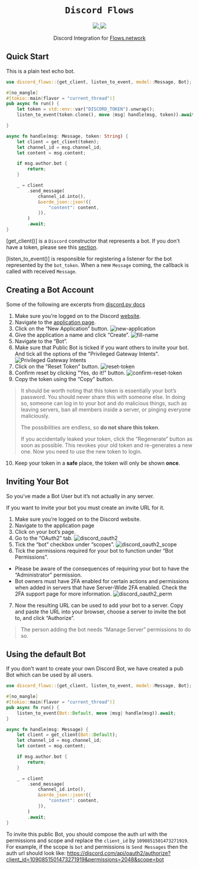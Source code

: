 <div align="center">
  <h1><code>Discord Flows</code></h1>
  <a href="https://docs.rs/discord-flows/">
    <img src="https://docs.rs/discord-flows/badge.svg">
  </a>
  <a href="https://crates.io/crates/discord-flows">
    <img src="https://img.shields.io/crates/v/discord-flows.svg">
  </a>

  Discord Integration for [Flows.network](https://test.flows.network)
</div>

## Quick Start

This is a plain text echo bot.

```rust
use discord_flows::{get_client, listen_to_event, model::Message, Bot};

#[no_mangle]
#[tokio::main(flavor = "current_thread")]
pub async fn run() {
    let token = std::env::var("DISCORD_TOKEN").unwrap();
    listen_to_event(token.clone(), move |msg| handle(msg, token)).await;

}

async fn handle(msg: Message, token: String) {
    let client = get_client(token);
    let channel_id = msg.channel_id;
    let content = msg.content;

    if msg.author.bot {
        return;
    }

    _ = client
        .send_message(
            channel_id.into(),
            &serde_json::json!({
                "content": content,
            }),
        )
        .await;
}
```

[get_client()] is a `Discord` constructor that represents a bot.
If you don't have a token, please see this [section](#Creating-a-Bot-Account).

[listen_to_event()] is responsible for registering a listener for the bot
represented by the `bot_token`. When a new `Message` coming, the callback
is called with received `Message`.

## Creating a Bot Account

Some of the following are excerpts from
[discord.py docs](https://discordpy.readthedocs.io/en/stable/discord.html)

1. Make sure you’re logged on to the Discord [website](https://discord.com/).
2. Navigate to the [application page](https://discord.com/developers/applications).
3. Click on the “New Application” button.
![new-application](https://res.cloudinary.com/wasm-reactor/image/upload/v1684130272/extension/discord/new-application_dkoadi.png)
4. Give the application a name and click “Create”.
![fill-name](https://res.cloudinary.com/wasm-reactor/image/upload/v1684130273/extension/discord/fill-name_jlxnq9.png)
5. Navigate to the “Bot”.
6. Make sure that Public Bot is ticked if you want others to invite your bot.
And tick all the options of the "Privileged Gateway Intents".
![Privileged Gateway Intents](https://res.cloudinary.com/wasm-reactor/image/upload/v1685068895/extension/discord/intents_sqxirg.png)
7. Click on the "Reset Token" button.
![reset-token](https://res.cloudinary.com/wasm-reactor/image/upload/v1684130273/extension/discord/reset-token_hbgjof.png)
8. Confirm reset by clicking "Yes, do it!" button.
![confirm-reset-token](https://res.cloudinary.com/wasm-reactor/image/upload/v1684130272/extension/discord/confirm-reset-token_xweokd.png)
9. Copy the token using the “Copy” button.
> It should be worth noting that this token is essentially your bot’s password.
> You should never share this with someone else.
> In doing so, someone can log in to your bot and do malicious things,
> such as leaving servers, ban all members inside a server,
> or pinging everyone maliciously.
>
> The possibilities are endless, so **do not share this token**.
>
> If you accidentally leaked your token,
> click the “Regenerate” button as soon as possible.
> This revokes your old token and re-generates a new one.
> Now you need to use the new token to login.
10. Keep your token in a **safe** place, the token will only be shown **once**.

## Inviting Your Bot
So you’ve made a Bot User but it’s not actually in any server.

If you want to invite your bot you must create an invite URL for it.

1. Make sure you’re logged on to the Discord website.
2. Navigate to the application page
3. Click on your bot’s page.
4. Go to the “OAuth2” tab.
  ![discord_oauth2](https://res.cloudinary.com/wasm-reactor/image/upload/v1684130895/extension/discord/discord_oauth2_kh7mwv.webp)
5. Tick the “bot” checkbox under “scopes”.
  ![discord_oauth2_scope](https://res.cloudinary.com/wasm-reactor/image/upload/v1684130895/extension/discord/discord_oauth2_scope_tpxmka.webp)
6. Tick the permissions required for your bot to function under “Bot Permissions”.
  - Please be aware of the consequences of requiring your bot to have the “Administrator” permission.
  - Bot owners must have 2FA enabled for certain actions and permissions when added in servers that have Server-Wide 2FA enabled. Check the 2FA support page for more information.
    ![discord_oauth2_perm](https://res.cloudinary.com/wasm-reactor/image/upload/v1684130895/extension/discord/discord_oauth2_perms_eskbwl.webp)
7. Now the resulting URL can be used to add your bot to a server. Copy and paste the URL into your browser, choose a server to invite the bot to, and click “Authorize”.

> The person adding the bot needs “Manage Server” permissions to do so.


## Using the default Bot
If you don't want to create your own Discord Bot, we have created a pub Bot which can be used by all users.

```rust
use discord_flows::{get_client, listen_to_event, model::Message, Bot};

#[no_mangle]
#[tokio::main(flavor = "current_thread")]
pub async fn run() {
    listen_to_event(Bot::Default, move |msg| handle(msg)).await;
}

async fn handle(msg: Message) {
    let client = get_client(Bot::Default);
    let channel_id = msg.channel_id;
    let content = msg.content;

    if msg.author.bot {
        return;
    }

    _ = client
        .send_message(
            channel_id.into(),
            &serde_json::json!({
                "content": content,
            }),
        )
        .await;
}
```

To invite this public Bot, you should compose the auth url with the permissions and scope
and replace the `client_id` by `1090851501473271919`.
For example, if the scope is `bot` and permissions is `Send Messages` then the auth url should look like:
https://discord.com/api/oauth2/authorize?client_id=1090851501473271919&permissions=2048&scope=bot
